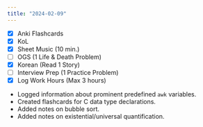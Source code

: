 ```yaml
---
title: "2024-02-09"
---
```


- [x] Anki Flashcards
- [x] KoL
- [x] Sheet Music (10 min.)
- [ ] OGS (1 Life & Death Problem)
- [x] Korean (Read 1 Story)
- [ ] Interview Prep (1 Practice Problem)
- [x] Log Work Hours (Max 3 hours)

* Logged information about prominent predefined `awk` variables.
* Created flashcards for C data type declarations.
* Added notes on bubble sort.
* Added notes on existential/universal quantification.